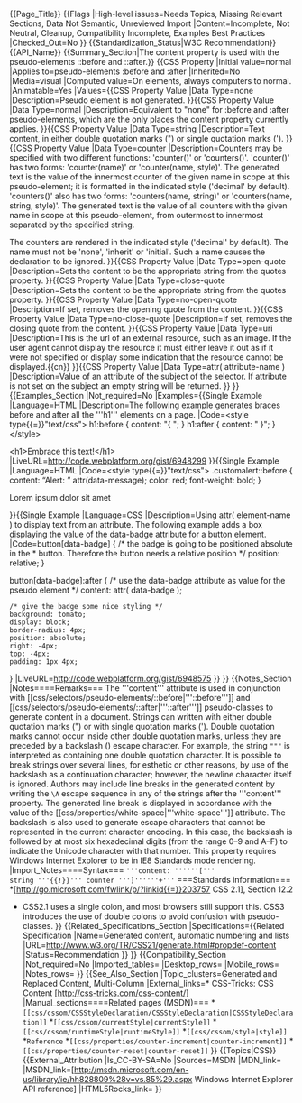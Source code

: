 {{Page_Title}}
{{Flags
|High-level issues=Needs Topics, Missing Relevant Sections, Data Not Semantic, Unreviewed Import
|Content=Incomplete, Not Neutral, Cleanup, Compatibility Incomplete, Examples Best Practices
|Checked_Out=No
}}
{{Standardization_Status|W3C Recommendation}}
{{API_Name}}
{{Summary_Section|The content property is used with the pseudo-elements ::before and ::after.}}
{{CSS Property
|Initial value=normal
|Applies to=pseudo-elements :before and :after
|Inherited=No
|Media=visual
|Computed value=On elements, always computers to normal.
|Animatable=Yes
|Values={{CSS Property Value
|Data Type=none
|Description=Pseudo element is not generated.
}}{{CSS Property Value
|Data Type=normal
|Description=Equivalent to "none" for :before and :after pseudo-elements, which are the only places the content property currently applies.
}}{{CSS Property Value
|Data Type=string
|Description=Text content, in either double quotation marks (") or single quotation marks (').
}}{{CSS Property Value
|Data Type=counter
|Description=Counters may be specified with two different functions: 'counter()' or 'counters()'.  'counter()' has two forms: 'counter(name)' or 'counter(name, style)'. The generated text is the value of the innermost counter of the given name in scope at this pseudo-element; it is formatted in the indicated style ('decimal' by default).  'counters()'  also has two forms: 'counters(name, string)' or 'counters(name, string, style)'. The generated text is the value of all counters with the given name in scope at this pseudo-element, from outermost to innermost separated by the specified string. 

The counters are rendered in the indicated style ('decimal' by default). The name must not be 'none', 'inherit' or 'initial'. Such a name causes the declaration to be ignored.
}}{{CSS Property Value
|Data Type=open-quote
|Description=Sets the content to be the appropriate string from the quotes property.
}}{{CSS Property Value
|Data Type=close-quote
|Description=Sets the content to be the appropriate string from the quotes property.
}}{{CSS Property Value
|Data Type=no-open-quote
|Description=If set, removes the opening quote from the content.
}}{{CSS Property Value
|Data Type=no-close-quote
|Description=If set, removes the closing quote from the content.
}}{{CSS Property Value
|Data Type=uri
|Description=This is the url of an external resource, such as an image. If the user agent cannot display the resource it must either leave it out as if it were not specified or display some indication that the resource cannot be displayed.{{cn}}
}}{{CSS Property Value
|Data Type=attr( attribute-name )
|Description=Value of an attribute of the subject of the selector. If attribute is not set on the subject an empty string will be returned.
}}
}}
{{Examples_Section
|Not_required=No
|Examples={{Single Example
|Language=HTML
|Description=The following example generates braces before and after
all the '''h1''' elements on a page.
|Code=&lt;style type{{=}}"text/css"&gt;
h1:before {
    content: "{ ";
}
h1:after {
    content: " }";
}
&lt;/style&gt;

&lt;h1&gt;Embrace this text!&lt;/h1&gt;
|LiveURL=http://code.webplatform.org/gist/6948299
}}{{Single Example
|Language=HTML
|Code=&lt;style type{{=}}"text/css"&gt;
.customalert::before {
    content: “Alert: ” attr(data-message);
    color: red;
    font-weight: bold;
}

<p class=customalert data-message=”I have no idea what this means!”>Lorem ipsum dolor sit amet</p>
}}{{Single Example
|Language=CSS
|Description=Using attr( element-name ) to display text from an attribute.  The following example adds a box displaying the value of the data-badge attribute for a button element. 
|Code=button[data-badge] {
	/* the badge is going to be positioned absolute in the 
	 * button. Therefore the button needs a relative position */
	position: relative;
}

button[data-badge]:after {
	/* use the data-badge attribute as value for the pseudo element */
	content: attr( data-badge );
	
	/* give the badge some nice styling */
	background: tomato;
	display: block;
	border-radius: 4px;
	position: absolute;
	right: -4px;
	top: -4px;
	padding: 1px 4px;
}
|LiveURL=http://code.webplatform.org/gist/6948575
}}
}}
{{Notes_Section
|Notes====Remarks===
The '''content'''
attribute is used in conjunction with
[[css/selectors/pseudo-elements/::before|'''::before''']] and
[[css/selectors/pseudo-elements/::after|'''::after''']] pseudo-classes
to generate content in a document.
Strings can written with either double quotation marks (") or
with single quotation marks ('). Double quotation marks cannot occur
inside other double quotation marks, unless they are preceded by
a backslash (\) escape character. For example, the string
<code>"\""</code> is interpreted as containing
one double quotation character.
It is possible to break strings over several lines, for esthetic or
other reasons, by use of the backslash as a continuation character;
however, the newline character itself is ignored.
Authors may include line breaks in the generated content
by writing the <code>\A</code> escape sequence in any
of the strings after the
'''content'''
property. The generated line break is displayed in accordance
with the value of the
[[css/properties/white-space|'''white-space''']]
attribute.
The backslash is also used to generate escape characters that
cannot be represented in the current character encoding.
In this case, the backslash is followed by at most
six hexadecimal digits (from the range 0–9 and A–F)
to indicate the	Unicode character with that number.
This property requires Windows Internet Explorer
to be in IE8 Standards mode rendering.
|Import_Notes====Syntax===
<code>'''content: ''''''[''' string '''{{!}}''' counter ''']''''''+'''</code>
===Standards information===
*[http://go.microsoft.com/fwlink/p/?linkid{{=}}203757 CSS 2.1], Section 12.2
* CSS2.1 uses a single colon, and most browsers still support this. CSS3 introduces the use of double colons to avoid confusion with pseudo-classes.
}}
{{Related_Specifications_Section
|Specifications={{Related Specification
|Name=Generated content, automatic numbering and lists
|URL=http://www.w3.org/TR/CSS21/generate.html#propdef-content
|Status=Recommendation
}}
}}
{{Compatibility_Section
|Not_required=No
|Imported_tables=
|Desktop_rows=
|Mobile_rows=
|Notes_rows=
}}
{{See_Also_Section
|Topic_clusters=Generated and Replaced Content, Multi-Column
|External_links=* CSS-Tricks: CSS Content [http://css-tricks.com/css-content/]
|Manual_sections====Related pages (MSDN)===
*<code>[[css/cssom/CSSStyleDeclaration/CSSStyleDeclaration|CSSStyleDeclaration]]</code>
*<code>[[css/cssom/currentStyle|currentStyle]]</code>
*<code>[[css/cssom/runtimeStyle|runtimeStyle]]</code>
*<code>[[css/cssom/style|style]]</code>
*<code>Reference</code>
*<code>[[css/properties/counter-increment|counter-increment]]</code>
*<code>[[css/properties/counter-reset|counter-reset]]</code>
}}
{{Topics|CSS}}
{{External_Attribution
|Is_CC-BY-SA=No
|Sources=MSDN
|MDN_link=
|MSDN_link=[http://msdn.microsoft.com/en-us/library/ie/hh828809%28v=vs.85%29.aspx Windows Internet Explorer API reference]
|HTML5Rocks_link=
}}